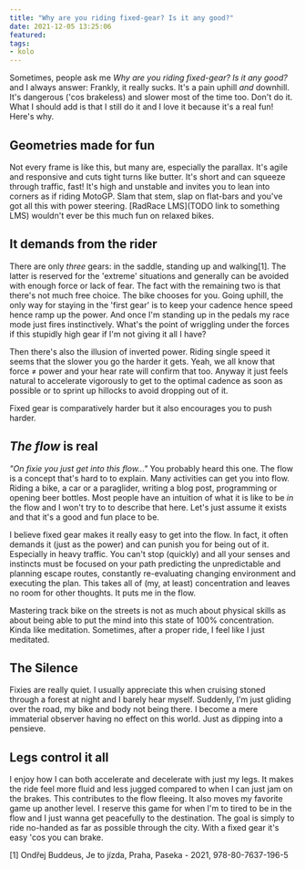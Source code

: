 ```yaml
---
title: "Why are you riding fixed-gear? Is it any good?"
date: 2021-12-05 13:25:06
featured:
tags:
- kolo
---
```

Sometimes, people ask me _Why are you riding fixed-gear? Is it any good?_ and I always answer: Frankly, it really sucks. It's a pain uphill _and_ downhill. It's dangerous ('cos brakeless) and slower most of the time too. Don't do it. What I should add is that I still do it and I love it because it's a real fun! Here's why.
<!-- more -->

## Geometries made for fun
Not every frame is like this, but many are, especially the parallax. It's agile and responsive and cuts tight turns like butter. It's short and can squeeze through traffic, fast! It's high and unstable and invites you to lean into corners as if riding MotoGP. Slam that stem, slap on flat-bars and you've got all this with power steering. [RadRace LMS](TODO link to something LMS) wouldn't ever be this much fun on relaxed bikes.

<!-- TODO: action photo -->

## It demands from the rider
There are only _three_ gears: in the saddle, standing up and walking[1]. The latter is reserved for the 'extreme' situations and generally can be avoided with enough force or lack of fear. The fact with the remaining two is that there's not much free choice. The bike chooses for you. Going uphill, the only way for staying in the 'first gear' is to keep your cadence hence speed hence ramp up the power. And once I'm standing up in the pedals my race mode just fires instinctively. What's the point of wriggling under the forces if this stupidly high gear if I'm not giving it all I have?

Then there's also the illusion of inverted power. Riding single speed it seems that the slower you go the harder it gets. Yeah, we all know that force ≠ power and your hear rate will confirm that too. Anyway it just feels natural to accelerate vigorously to get to the optimal cadence as soon as possible or to sprint up hillocks to avoid dropping out of it.

Fixed gear is comparatively harder but it also encourages you to push harder.

<!-- TODO: photos of pushing hard -->

## _The flow_ is real
_"On fixie you just get into this flow..."_ You probably heard this one. The flow is a concept that's hard to to explain. Many activities can get you into flow. Riding a bike, a car or a paraglider, writing a blog post, programming or opening beer bottles. Most people have an intuition of what it is like to be _in_ the flow and I won't try to to describe that here. Let's just assume it exists and that it's a good and fun place to be.

I believe fixed gear makes it really easy to get into the flow. In fact, it often demands it (just as the power) and can punish you for being out of it. Especially in heavy traffic. You can't stop (quickly) and all your senses and instincts must be focused on your path predicting the unpredictable and planning escape routes, constantly re-evaluating changing environment and executing the plan. This takes all of (my, at least) concentration and leaves no room for other thoughts. It puts me in the flow.

Mastering track bike on the streets is not as much about physical skills as about being able to put the mind into this state of 100% concentration. Kinda like meditation. Sometimes, after a proper ride, I feel like I just meditated.

<!-- TODO: photo from the streets -->

## The Silence
Fixies are really quiet. I usually appreciate this when cruising stoned through a forest at night and I barely hear myself. Suddenly, I'm just gliding over the road, my bike and body not being there. I become a mere immaterial observer having no effect on this world. Just as dipping into a pensieve.

<!-- TODO: photo at night? -->

## Legs control it all
I enjoy how I can both accelerate and decelerate with just my legs. It makes the ride feel more fluid and less jugged compared to when I can just jam on the brakes. This contributes to the flow fleeing. It also moves my favorite game up another level. I reserve this game for when I'm to tired to be in the flow and I just wanna get peacefully to the destination. The goal is simply to ride no-handed as far as possible through the city. With a fixed gear it's easy 'cos you can brake.


[1] Ondřej Buddeus, Je to jízda, Praha, Paseka - 2021, 978-80-7637-196-5 
